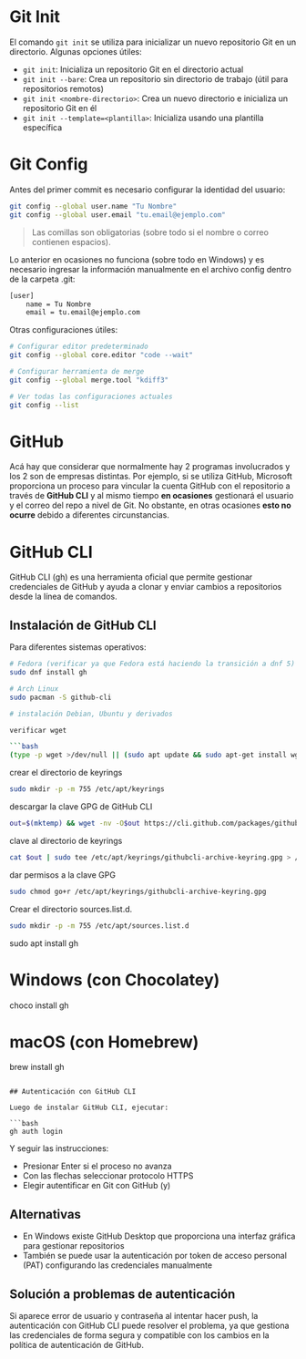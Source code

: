 # Git Init

El comando `git init` se utiliza para inicializar un nuevo repositorio Git en un directorio. Algunas opciones útiles:

- `git init`: Inicializa un repositorio Git en el directorio actual
- `git init --bare`: Crea un repositorio sin directorio de trabajo (útil para repositorios remotos)
- `git init <nombre-directorio>`: Crea un nuevo directorio e inicializa un repositorio Git en él
- `git init --template=<plantilla>`: Inicializa usando una plantilla específica

# Git Config

Antes del primer commit es necesario configurar la identidad del usuario:

```bash
git config --global user.name "Tu Nombre"
git config --global user.email "tu.email@ejemplo.com"
```
> Las comillas son obligatorias (sobre todo si el nombre o correo contienen espacios).

Lo anterior en ocasiones no funciona (sobre todo en Windows) y es necesario ingresar la información manualmente en el archivo config dentro de la carpeta .git:

```bash
[user]
    name = Tu Nombre
    email = tu.email@ejemplo.com
```

Otras configuraciones útiles:

```bash
# Configurar editor predeterminado
git config --global core.editor "code --wait"

# Configurar herramienta de merge
git config --global merge.tool "kdiff3"

# Ver todas las configuraciones actuales
git config --list
```

# GitHub

Acá hay que considerar que normalmente hay 2 programas involucrados y los 2 son de empresas distintas. Por ejemplo, si se utiliza GitHub, Microsoft proporciona un proceso para vincular la cuenta GitHub con el repositorio a través de **GitHub CLI** y al mismo tiempo **en ocasiones** gestionará el usuario y el correo del repo a nivel de Git. No obstante, en otras ocasiones **esto no ocurre** debido a diferentes circunstancias.

# GitHub CLI

GitHub CLI (gh) es una herramienta oficial que permite gestionar credenciales de GitHub y ayuda a clonar y enviar cambios a repositorios desde la línea de comandos.

## Instalación de GitHub CLI

Para diferentes sistemas operativos:

```bash
# Fedora (verificar ya que Fedora está haciendo la transición a dnf 5)
sudo dnf install gh

# Arch Linux
sudo pacman -S github-cli

# instalación Debian, Ubuntu y derivados

verificar wget

```bash
(type -p wget >/dev/null || (sudo apt update && sudo apt-get install wget -y)) \
```
crear el directorio de keyrings

```bash
sudo mkdir -p -m 755 /etc/apt/keyrings
```

descargar la clave GPG de GitHub CLI

```bash
out=$(mktemp) && wget -nv -O$out https://cli.github.com/packages/githubcli-archive-keyring.gpg
```
clave al directorio de keyrings

```bash
cat $out | sudo tee /etc/apt/keyrings/githubcli-archive-keyring.gpg > /dev/null
```

dar permisos a la clave GPG

```bash
sudo chmod go+r /etc/apt/keyrings/githubcli-archive-keyring.gpg
```

Crear el directorio sources.list.d.


```bash
sudo mkdir -p -m 755 /etc/apt/sources.list.d
```

sudo apt install gh

# Windows (con Chocolatey)
choco install gh

# macOS (con Homebrew)
brew install gh
```

## Autenticación con GitHub CLI

Luego de instalar GitHub CLI, ejecutar:

```bash
gh auth login
```

Y seguir las instrucciones:
- Presionar Enter si el proceso no avanza
- Con las flechas seleccionar protocolo HTTPS
- Elegir autentificar en Git con GitHub (y)

## Alternativas

- En Windows existe GitHub Desktop que proporciona una interfaz gráfica para gestionar repositorios
- También se puede usar la autenticación por token de acceso personal (PAT) configurando las credenciales manualmente

## Solución a problemas de autenticación

Si aparece error de usuario y contraseña al intentar hacer push, la autenticación con GitHub CLI puede resolver el problema, ya que gestiona las credenciales de forma segura y compatible con los cambios en la política de autenticación de GitHub.
